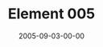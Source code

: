 ---
layout: message
category: message
series: "Elements"
title: "Element 005"
date: 2005-09-03-00-00
message_id: 104
---